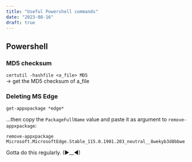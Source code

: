 ```yaml
---
title: "Useful Powershell commands"
date: "2023-08-16"
draft: true
---
```


## Powershell

### MD5 checksum
`certutil -hashfile <a_file> MD5` 
\
-> get the MD5 checksum of a_file

### Deleting MS Edge

`get-appxpackage *edge*`

...then copy the `PackageFullName` value and paste it as argument to `remove-appxpackage`:

`remove-appxpackage Microsoft.MicrosoftEdge.Stable_115.0.1901.203_neutral__8wekyb3d8bbwe`

Gotta do this regularly. (►__◄)